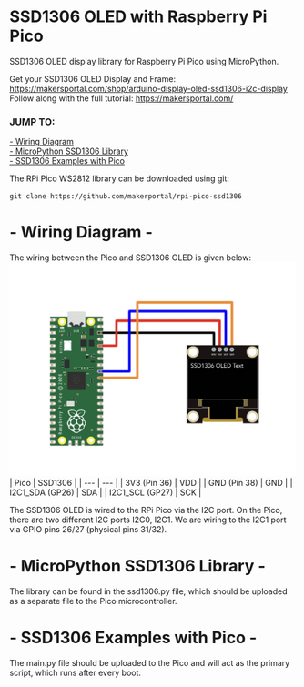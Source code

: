 # SSD1306 OLED with Raspberry Pi Pico
SSD1306 OLED display library for Raspberry Pi Pico using MicroPython. 

Get your SSD1306 OLED Display and Frame: https://makersportal.com/shop/arduino-display-oled-ssd1306-i2c-display <br>
Follow along with the full tutorial: https://makersportal.com/

### JUMP TO:
<a href="#wiring">- Wiring Diagram</a><br>
<a href="#lib">- MicroPython SSD1306 Library</a><br>
<a href="#examples">- SSD1306 Examples with Pico</a><br>

The RPi Pico WS2812 library can be downloaded using git:

    git clone https://github.com/makerportal/rpi-pico-ssd1306

<a id="wiring"></a>
# - Wiring Diagram -

The wiring between the Pico and SSD1306 OLED is given below:
![SSD1306 RPi Pico Wiring](/images/ssd1306_w_RPi_Pico_white.jpg)
| Pico | SSD1306 |
| --- | --- |
| 3V3 (Pin 36) | VDD |
| GND (Pin 38) | GND | 
| I2C1_SDA (GP26) | SDA |
| I2C1_SCL (GP27) | SCK |

The SSD1306 OLED is wired to the RPi Pico via the I2C port. On the Pico, there are two different I2C ports I2C0, I2C1. We are wiring to the I2C1 port via GPIO pins 26/27 (physical pins 31/32).

<a id="lib"></a>
# - MicroPython SSD1306 Library -
The library can be found in the ssd1306.py file, which should be uploaded as a separate file to the Pico microcontroller.

<a id="examples"></a>
# - SSD1306 Examples with Pico -
The main.py file should be uploaded to the Pico and will act as the primary script, which runs after every boot.
